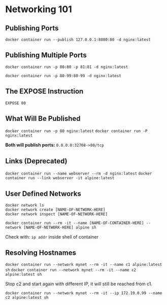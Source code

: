 # Networking 101

## Publishing Ports

`docker container run --publish 127.0.0.1:8080:80 -d nginx:latest`


## Publishing Multiple Ports

`docker container run -p 80:80 -p 81:81 -d nginx:latest`

`docker container run -p 80-99:80-99 -d nginx:latest`


## The EXPOSE Instruction

`EXPOSE 80`


## What Will Be Published

`docker container run -p 80 nginx:latest`
`docker container run -P nginx:latest`

**Both will publish ports:** `0.0.0.0:32768->80/tcp`


## Links (Deprecated)

`docker container run --name webserver --rm -d nginx:latest`
`docker container run --link webserver -it alpine:latest`


## User Defined Networks

```
docker network ls
docker network create [NAME-OF-NETWORK-HERE]
docker network inspect [NAME-OF-NETWORK-HERE]

docker container run --rm -it --name [NAME-OF-CONTAINER-HERE] --network [NAME-OF-NETWORK-HERE] alpine sh
```

Check with: `ip addr` inside shell of container


## Resolving Hostnames

`docker container run --network mynet --rm -it --name c1 alpine:latest sh`
`docker container run --network mynet --rm -it --name c2 alpine:latest sh`

Stop c2 and start again with different IP, it will still be reached from c1.

`docker container run --network mynet --rm -it --ip 172.19.0.99 --name c2 alpine:latest sh`

